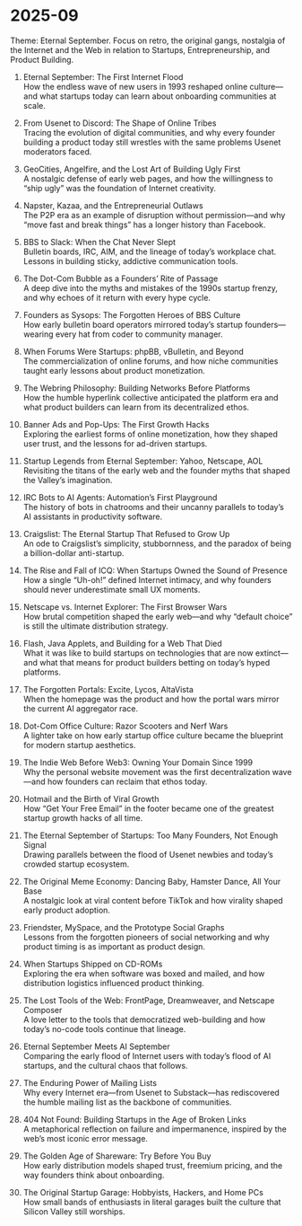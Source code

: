 # 2025-09

Theme: Eternal September. Focus on retro, the original gangs, nostalgia of the Internet and the Web in relation to Startups, Entrepreneurship, and Product Building.

1. Eternal September: The First Internet Flood  
How the endless wave of new users in 1993 reshaped online culture—and what startups today can learn about onboarding communities at scale.  
2. From Usenet to Discord: The Shape of Online Tribes  
Tracing the evolution of digital communities, and why every founder building a product today still wrestles with the same problems Usenet moderators faced.  
3. GeoCities, Angelfire, and the Lost Art of Building Ugly First  
A nostalgic defense of early web pages, and how the willingness to “ship ugly” was the foundation of Internet creativity.  
4. Napster, Kazaa, and the Entrepreneurial Outlaws  
The P2P era as an example of disruption without permission—and why “move fast and break things” has a longer history than Facebook.  

5. BBS to Slack: When the Chat Never Slept  
Bulletin boards, IRC, AIM, and the lineage of today’s workplace chat. Lessons in building sticky, addictive communication tools.  
6. The Dot-Com Bubble as a Founders’ Rite of Passage  
A deep dive into the myths and mistakes of the 1990s startup frenzy, and why echoes of it return with every hype cycle.  
7. Founders as Sysops: The Forgotten Heroes of BBS Culture  
How early bulletin board operators mirrored today’s startup founders—wearing every hat from coder to community manager.  
8. When Forums Were Startups: phpBB, vBulletin, and Beyond  
The commercialization of online forums, and how niche communities taught early lessons about product monetization.  
9. The Webring Philosophy: Building Networks Before Platforms  
How the humble hyperlink collective anticipated the platform era and what product builders can learn from its decentralized ethos.  
10. Banner Ads and Pop-Ups: The First Growth Hacks  
Exploring the earliest forms of online monetization, how they shaped user trust, and the lessons for ad-driven startups.  
11. Startup Legends from Eternal September: Yahoo, Netscape, AOL  
Revisiting the titans of the early web and the founder myths that shaped the Valley’s imagination.  
12. IRC Bots to AI Agents: Automation’s First Playground  
The history of bots in chatrooms and their uncanny parallels to today’s AI assistants in productivity software.  
13. Craigslist: The Eternal Startup That Refused to Grow Up  
An ode to Craigslist’s simplicity, stubbornness, and the paradox of being a billion-dollar anti-startup.  
14. The Rise and Fall of ICQ: When Startups Owned the Sound of Presence  
How a single “Uh-oh!” defined Internet intimacy, and why founders should never underestimate small UX moments.  
15. Netscape vs. Internet Explorer: The First Browser Wars  
How brutal competition shaped the early web—and why “default choice” is still the ultimate distribution strategy.  
16. Flash, Java Applets, and Building for a Web That Died  
What it was like to build startups on technologies that are now extinct—and what that means for product builders betting on today’s hyped platforms.  
17. The Forgotten Portals: Excite, Lycos, AltaVista  
When the homepage was the product and how the portal wars mirror the current AI aggregator race.  
18. Dot-Com Office Culture: Razor Scooters and Nerf Wars  
A lighter take on how early startup office culture became the blueprint for modern startup aesthetics.  
19. The Indie Web Before Web3: Owning Your Domain Since 1999  
Why the personal website movement was the first decentralization wave—and how founders can reclaim that ethos today.  
20. Hotmail and the Birth of Viral Growth  
How “Get Your Free Email” in the footer became one of the greatest startup growth hacks of all time.  
21. The Eternal September of Startups: Too Many Founders, Not Enough Signal  
Drawing parallels between the flood of Usenet newbies and today’s crowded startup ecosystem.  
22. The Original Meme Economy: Dancing Baby, Hamster Dance, All Your Base  
A nostalgic look at viral content before TikTok and how virality shaped early product adoption.  
23. Friendster, MySpace, and the Prototype Social Graphs  
Lessons from the forgotten pioneers of social networking and why product timing is as important as product design.  
24. When Startups Shipped on CD-ROMs  
Exploring the era when software was boxed and mailed, and how distribution logistics influenced product thinking.  
25. The Lost Tools of the Web: FrontPage, Dreamweaver, and Netscape Composer  
A love letter to the tools that democratized web-building and how today’s no-code tools continue that lineage.  
26. Eternal September Meets AI September  
Comparing the early flood of Internet users with today’s flood of AI startups, and the cultural chaos that follows.  
27. The Enduring Power of Mailing Lists  
Why every Internet era—from Usenet to Substack—has rediscovered the humble mailing list as the backbone of communities.  
28. 404 Not Found: Building Startups in the Age of Broken Links  
A metaphorical reflection on failure and impermanence, inspired by the web’s most iconic error message.  
29. The Golden Age of Shareware: Try Before You Buy  
How early distribution models shaped trust, freemium pricing, and the way founders think about onboarding.  
30. The Original Startup Garage: Hobbyists, Hackers, and Home PCs  
How small bands of enthusiasts in literal garages built the culture that Silicon Valley still worships.
